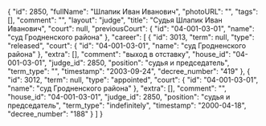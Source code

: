 {
    "id": 2850,
    "fullName": "Шлапик Иван Иванович",
    "photoURL": "",
    "tags": [],
    "comment": "",
    "layout": "judge",
    "title": "Судья Шлапик Иван Иванович",
    "court": null,
    "previousCourt": {
        "id": "04-001-03-01",
        "name": "суд Гродненского района"
    },
    "career": [
        {
            "id": 3013,
            "term": null,
            "type": "released",
            "court": {
                "id": "04-001-03-01",
                "name": "суд Гродненского района"
            },
            "extra": [],
            "comment": "выход в отставку",
            "house_id": "04-001-03-01",
            "judge_id": 2850,
            "position": "судья и председатель",
            "term_type": "",
            "timestamp": "2003-09-24",
            "decree_number": "419"
        },
        {
            "id": 3012,
            "term": null,
            "type": "appointed",
            "court": {
                "id": "04-001-03-01",
                "name": "суд Гродненского района"
            },
            "extra": [],
            "comment": "",
            "house_id": "04-001-03-01",
            "judge_id": 2850,
            "position": "судья и председатель",
            "term_type": "indefinitely",
            "timestamp": "2000-04-18",
            "decree_number": "188"
        }
    ]
}